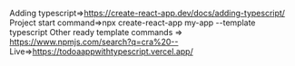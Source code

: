 Adding typescript=>https://create-react-app.dev/docs/adding-typescript/
Project start command=>npx create-react-app my-app --template typescript
Other ready template commands => https://www.npmjs.com/search?q=cra%20--
Live=>https://todoaappwithtypescript.vercel.app/

